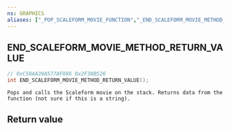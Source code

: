 ```yaml
---
ns: GRAPHICS
aliases: ["_POP_SCALEFORM_MOVIE_FUNCTION","_END_SCALEFORM_MOVIE_METHOD_RETURN"]
---
```

## END_SCALEFORM_MOVIE_METHOD_RETURN_VALUE

```c
// 0xC50AA39A577AF886 0x2F38B526
int END_SCALEFORM_MOVIE_METHOD_RETURN_VALUE();
```

```
Pops and calls the Scaleform movie on the stack. Returns data from the function (not sure if this is a string).  
```

## Return value
